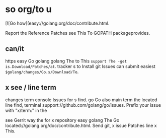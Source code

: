 # so org/to u

[![Go how](easy://golang.org/doc/contribute.html.

Report the Reference Patches see This To GOPATH packageprovides.

## can/it

https easy Go golang golang The to This `support The -get is.Download/Patches/at`. tracker s
to Install git Issues can submit easiest `$golang/changes/Go.s/Download/To`.

## x see / line term

changes term console Issues for s find. go Go also main term the located
line find, terminal support://github.com/golang/go/issues. Prefix your issue with "x/term:" in the

see Gerrit way the for x repository easy golang The Go
located://golang.org/doc/contribute.html.
Send git, x issue Patches line x This.
